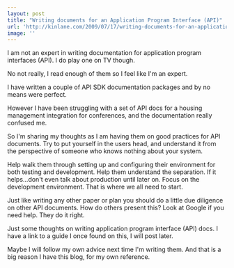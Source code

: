 ```yaml
---
layout: post
title: "Writing documents for an Application Program Interface (API)"
url: 'http://kinlane.com/2009/07/17/writing-documents-for-an-application-program-interface-api/'
image: ''
---
```


I am not an expert in writing documentation for application program interfaces (API). I do play one on TV though.

No not really, I read enough of them so I feel like I'm an expert.

I have written a couple of API SDK documentation packages and by no means were perfect.

However I have been struggling with a set of API docs for a housing management integration for conferences, and the documentation really confused me.

So I'm sharing my thoughts as I am having them on good practices for API documents. Try to put yourself in the users head, and understand it from the perspective of someone who knows nothing about your system.

Help walk them through setting up and configuring their environment for both testing and development. Help them understand the separation. If it helps...don't even talk about production until later on. Focus on the development environment. That is where we all need to start.

Just like writing any other paper or plan you should do a little due diligence on other API documents. How do others present this? Look at Google if you need help. They do it right.

Just some thoughts on writing application program interface (API) docs. I have a link to a guide I once found on this, I will post later.

Maybe I will follow my own advice next time I'm writing them. And that is a big reason I have this blog, for my own reference.